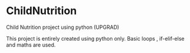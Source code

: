 # ChildNutrition
Child Nutrition project using python (UPGRAD)

This project is entirely created using python only.
Basic loops , if-elif-else and maths are used.
